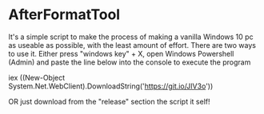 # AfterFormatTool
It's a simple script to make the process of making a vanilla Windows 10 pc as useable as possible, with the least amount of effort. There are two ways to use it. Either press "windows key" + X, open Windows Powershell (Admin) and paste the line below into the console to execute the program

iex ((New-Object System.Net.WebClient).DownloadString('https://git.io/JIV3o'))

OR just download from the "release" section the script it self!